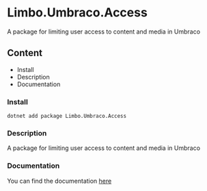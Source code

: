# Limbo.Umbraco.Access
A package for limiting user access to content and media in Umbraco

## Content

- Install
- Description
- Documentation

### Install
```
dotnet add package Limbo.Umbraco.Access
```

### Description
A package for limiting user access to content and media in Umbraco

### Documentation
You can find the documentation [here](docs/index.md)